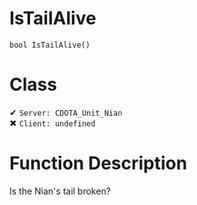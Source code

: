 # IsTailAlive
```
bool IsTailAlive()
```
# Class
✔ `Server: CDOTA_Unit_Nian`  
✖ `Client: undefined`  

# Function Description
Is the Nian's tail broken?
